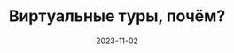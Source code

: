 ---
title: Виртуальные туры, почём?
btnText: Цены на виртуальные туры
navText: Виртуал-прайс
date: 2023-11-02

price:
    -   title: "Виртуальные туры"
        cost: "100500 рублей"
        duration: "1–2 недели"
        text: "Виртуальные туры очень и не очень виртуальные."
    -   title: "Не виртуальные туры"
        cost: "100500 рублей"
        duration: "1–2 недели"
        text: "Виртуальные туры очень и не очень виртуальные."
    -   title: "Виртуальные яки"
        cost: "100500 рублей"
        duration: "1–2 недели"
        text: "Виртуальные туры очень и не очень виртуальные."
    -   title: "Виртуальные ослобыки"
        cost: "100500 рублей"
        duration: "1–2 недели"
        text: "Виртуальные туры очень и не очень виртуальные."
---